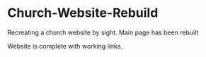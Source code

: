 # Church-Website-Rebuild
Recreating a church website by sight. Main page has been rebuilt

Website is complete with working links.

